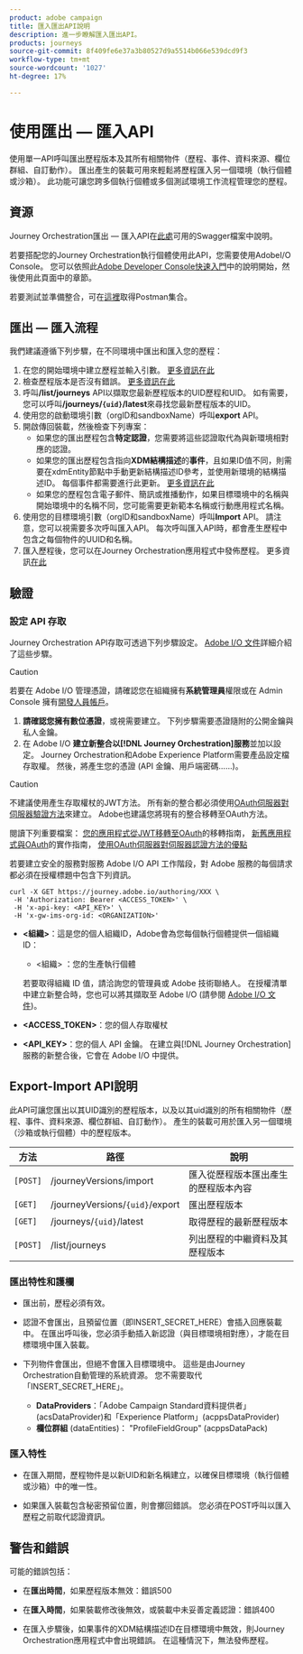 ```yaml
---
product: adobe campaign
title: 匯入匯出API說明
description: 進一步瞭解匯入匯出API。
products: journeys
source-git-commit: 8f409fe6e37a3b80527d9a5514b066e539dcd9f3
workflow-type: tm+mt
source-wordcount: '1027'
ht-degree: 17%

---
```



# 使用匯出 — 匯入API

使用單一API呼叫匯出歷程版本及其所有相關物件（歷程、事件、資料來源、欄位群組、自訂動作）。 匯出產生的裝載可用來輕鬆將歷程匯入另一個環境（執行個體或沙箱）。
此功能可讓您跨多個執行個體或多個測試環境工作流程管理您的歷程。


## 資源

Journey Orchestration匯出 — 匯入API在[此處](https://adobedocs.github.io/JourneyAPI/docs/)可用的Swagger檔案中說明。

若要搭配您的Journey Orchestration執行個體使用此API，您需要使用AdobeI/O Console。 您可以依照此[Adobe Developer Console快速入門](https://www.adobe.io/apis/experienceplatform/console/docs.html#!AdobeDocs/adobeio-console/master/getting-started.md)中的說明開始，然後使用此頁面中的章節。

若要測試並準備整合，可在[這裡](https://raw.githubusercontent.com/AdobeDocs/JourneyAPI/master/postman-collections/Journey-Orchestration_Export-import-API_postman-collection.json)取得Postman集合。


## 匯出 — 匯入流程

我們建議遵循下列步驟，在不同環境中匯出和匯入您的歷程：

1. 在您的開始環境中建立歷程並輸入引數。 [更多資訊在此](https://experienceleague.adobe.com/docs/journeys/using/building-journeys/about-journey-building/journey.html)
1. 檢查歷程版本是否沒有錯誤。 [更多資訊在此](https://experienceleague.adobe.com/docs/journeys/using/building-journeys/testing-the-journey.html)
1. 呼叫&#x200B;**/list/journeys** API以擷取您最新歷程版本的UID歷程和UID。 如有需要，您可以呼叫&#x200B;**/journeys/`{uid}`/latest**&#x200B;來尋找您最新歷程版本的UID。
1. 使用您的啟動環境引數（orgID和sandboxName）呼叫&#x200B;**export** API。
1. 開啟傳回裝載，然後檢查下列專案：
   * 如果您的匯出歷程包含&#x200B;**特定認證**，您需要將這些認證取代為與新環境相對應的認證。
   * 如果您的匯出歷程包含指向&#x200B;**XDM結構描述**&#x200B;的&#x200B;**事件**，且如果ID值不同，則需要在xdmEntity節點中手動更新結構描述ID參考，並使用新環境的結構描述ID。 每個事件都需要進行此更新。 [更多資訊在此](https://experienceleague.adobe.com/docs/journeys/using/events-journeys/experience-event-schema.html)
   * 如果您的歷程包含電子郵件、簡訊或推播動作，如果目標環境中的名稱與開始環境中的名稱不同，您可能需要更新範本名稱或行動應用程式名稱。
1. 使用您的目標環境引數（orgID和sandboxName）呼叫&#x200B;**Import** API。 請注意，您可以視需要多次呼叫匯入API。 每次呼叫匯入API時，都會產生歷程中包含之每個物件的UUID和名稱。
1. 匯入歷程後，您可以在Journey Orchestration應用程式中發佈歷程。 更多資訊[在此](https://experienceleague.adobe.com/docs/journeys/using/building-journeys/publishing-the-journey.html)


## 驗證

### 設定 API 存取

Journey Orchestration API存取可透過下列步驟設定。 [Adobe I/O 文件](https://www.adobe.io/authentication/auth-methods.html#!AdobeDocs/adobeio-auth/master/AuthenticationOverview/ServiceAccountIntegration.md)詳細介紹了這些步驟。

>[!CAUTION]
>
>若要在 Adobe I/O 管理憑證，請確認您在組織擁有<b>系統管理員</b>權限或在 Admin Console 擁有[開發人員帳戶](https://helpx.adobe.com/jp/enterprise/using/manage-developers.html)。

1. **請確認您擁有數位憑證**，或視需要建立。 下列步驟需要憑證隨附的公開金鑰與私人金鑰。
1. 在 Adobe I/O **建立新整合以[!DNL Journey Orchestration]服務**&#x200B;並加以設定。 Journey Orchestration和Adobe Experience Platform需要產品設定檔存取權。 然後，將產生您的憑證 (API 金鑰、用戶端密碼……)。

>[!CAUTION]
>
>不建議使用產生存取權杖的JWT方法。 所有新的整合都必須使用[OAuth伺服器對伺服器驗證方法](https://experienceleague.adobe.com/docs/experience-platform/landing/platform-apis/api-authentication.html#select-oauth-server-to-server)來建立。 Adobe也建議您將現有的整合移轉至OAuth方法。
>
>閱讀下列重要檔案：
>[您的應用程式從JWT移轉至OAuth](https://developer.adobe.com/developer-console/docs/guides/authentication/ServerToServerAuthentication/migration/)的移轉指南，
>[新舊應用程式與OAuth](https://developer.adobe.com/developer-console/docs/guides/authentication/ServerToServerAuthentication/implementation/)的實作指南，
>[使用OAuth伺服器對伺服器認證方法的優點](https://developer.adobe.com/developer-console/docs/guides/authentication/ServerToServerAuthentication/migration/#why-oauth-server-to-server-credentials)


若要建立安全的服務對服務 Adobe I/O API 工作階段，對 Adobe 服務的每個請求都必須在授權標題中包含下列資訊。

```
curl -X GET https://journey.adobe.io/authoring/XXX \
 -H 'Authorization: Bearer <ACCESS_TOKEN>' \
 -H 'x-api-key: <API_KEY>' \
 -H 'x-gw-ims-org-id: <ORGANIZATION>'
```

* **&lt;組織>**：這是您的個人組織ID，Adobe會為您每個執行個體提供一個組織ID：

   * &lt;組織> ：您的生產執行個體

  若要取得組織 ID 值，請洽詢您的管理員或 Adobe 技術聯絡人。 在授權清單中建立新整合時，您也可以將其擷取至 Adobe I/O (請參閱 [Adobe I/O 文件](https://www.adobe.io/authentication.html))。

* **&lt;ACCESS_TOKEN>**：您的個人存取權杖

* **&lt;API_KEY>**：您的個人 API 金鑰。 在建立與[!DNL Journey Orchestration]服務的新整合後，它會在 Adobe I/O 中提供。



## Export-Import API說明

此API可讓您匯出以其UID識別的歷程版本，以及以其uid識別的所有相關物件（歷程、事件、資料來源、欄位群組、自訂動作）。
產生的裝載可用於匯入另一個環境（沙箱或執行個體）中的歷程版本。

| 方法 | 路徑 | 說明 |
|---|---|---|
| `[POST]` | /journeyVersions/import | 匯入從歷程版本匯出產生的歷程版本內容 |
| `[GET]` | /journeyVersions/`{uid}`/export | 匯出歷程版本 |
| `[GET]` | /journeys/`{uid}`/latest | 取得歷程的最新歷程版本 |
| `[POST]` | /list/journeys | 列出歷程的中繼資料及其歷程版本 |


### 匯出特性和護欄

* 匯出前，歷程必須有效。

* 認證不會匯出，且預留位置（即INSERT_SECRET_HERE）會插入回應裝載中。
在匯出呼叫後，您必須手動插入新認證（與目標環境相對應），才能在目標環境中匯入裝載。

* 下列物件會匯出，但絕不會匯入目標環境中。 這些是由Journey Orchestration自動管理的系統資源。 您不需要取代「INSERT_SECRET_HERE」。
   * **DataProviders**：「Adobe Campaign Standard資料提供者」(acsDataProvider)和「Experience Platform」(acppsDataProvider)
   * **欄位群組** (dataEntities)： &quot;ProfileFieldGroup&quot; (acppsDataPack)



### 匯入特性

* 在匯入期間，歷程物件是以新UID和新名稱建立，以確保目標環境（執行個體或沙箱）中的唯一性。

* 如果匯入裝載包含秘密預留位置，則會擲回錯誤。 您必須在POST呼叫以匯入歷程之前取代認證資訊。

## 警告和錯誤

可能的錯誤包括：

* 在&#x200B;**匯出時間**，如果歷程版本無效：錯誤500

* 在&#x200B;**匯入時間**，如果裝載修改後無效，或裝載中未妥善定義認證：錯誤400

* 在匯入步驟後，如果事件的XDM結構描述ID在目標環境中無效，則Journey Orchestration應用程式中會出現錯誤。 在這種情況下，無法發佈歷程。